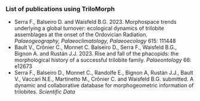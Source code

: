 ### List of publications using TriloMorph
  * Serra F., Balseiro D. and Waisfeld B.G. 2023. Morphospace trends underlying a global turnover: ecological dynamics of trilobite assemblages at the onset of the Ordovician Radiation. *Palaeogeography, Palaeoclimatology, Palaeoecology* 615: 111448
  * Bault V., Crônier C., Monnet C. Balseiro D., Serra F., Waisfeld B.G., Bignon A. and Rustán J.J. 2023. Rise and fall of the phacopids: the morphological history of a successful trilobite family. *Palaeontology* 66: e12673
  * Serra F., Balseiro D., Monnet C., Randolfe E., Bignon A, Rustán J.J., Bault V., Vaccari N.E., Martinetto M., Crônier C. and Waisfeld B.G. submitted. A dynamic and collaborative database for morphogeometric information of trilobites. *Scientific Data*
